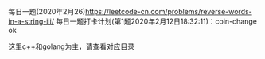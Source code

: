 




每日一题(2020年2月26)https://leetcode-cn.com/problems/reverse-words-in-a-string-iii/
每日一题打卡计划(第1题2020年2月12日18:32:11)：coin-change ok

这里c++和golang为主，请查看对应目录